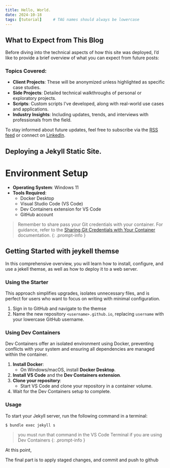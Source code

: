 ```yaml
---
title: Hello, World.
date: 2024-10-18
tags: [tutorial]     # TAG names should always be lowercase
---
```


## What to Expect from This Blog

Before diving into the technical aspects of how this site was deployed, I’d like to provide a brief overview of what you can expect from future posts:

### Topics Covered:

- **Client Projects**: These will be anonymized unless highlighted as specific case studies.
- **Side Projects**: Detailed technical walkthroughs of personal or exploratory projects.
- **Scripts**: Custom scripts I've developed, along with real-world use cases and applications.
- **Industry Insights**: Including updates, trends, and interviews with professionals from the field.

To stay informed about future updates, feel free to subscribe via the [RSS feed](https://spyincoffee.github.io/feed.xml) or connect on [LinkedIn](https://www.linkedin.com/in/lukasroberts/).


## Deploying a Jekyll Static Site.

# Environment Setup

- **Operating System**: Windows 11
- **Tools Required**:
  - Docker Desktop
  - Visual Studio Code (VS Code)
  - Dev Containers extension for VS Code
  - GitHub account

> Remember to share pass your Git credentials with your container. For guidance, refer to the [Sharing Git Credentials with Your Container](https://code.visualstudio.com/remote/advancedcontainers/sharing-git-credentials) documentation.
{: .prompt-info }

## Getting Started with jeykell themse

In this comprehensive overview, you will learn how to install, configure, and use a jekell themse, as well as how to deploy it to a web server.

### Using the Starter

This approach simplifies upgrades, isolates unnecessary files, and is perfect for users who want to focus on writing with minimal configuration.

1. Sign in to GitHub and navigate to the themse
2. Name the new repository `<username>.github.io`, replacing `username` with your lowercase GitHub username.

### Using Dev Containers

Dev Containers offer an isolated environment using Docker, preventing conflicts with your system and ensuring all dependencies are managed within the container.

1. **Install Docker**:
   - On Windows/macOS, install **Docker Desktop**.
2. **Install VS Code** and the **Dev Containers extension**.
3. **Clone your repository**:
   - Start VS Code and clone your repository in a container volume.
4. Wait for the Dev Containers setup to complete.

### Usage

To start your Jekyll server, run the following command in a terminal:

```terminal
$ bundle exec jekyll s
```
>  you must run that command in the VS Code Terminal if you are using Dev Containers
{: .prompt-info }

At this point, 

The final part is to apply staged changes, and commit and push to github
